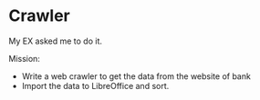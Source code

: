 Crawler
=======

My EX asked me to do it.

Mission:
- Write a web crawler to get the data from the website of bank
- Import the data to LibreOffice and sort.
